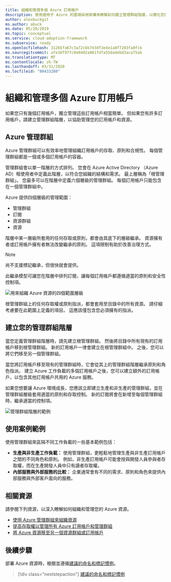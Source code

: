 ```yaml
---
title: 組織和管理多個 Azure 訂用帳戶
description: 使用適用于 Azure 的雲端採用架構來瞭解如何建立管理群組階層，以簡化您的訂用帳戶和資源管理。
author: alexbuckgit
ms.author: abuck
ms.date: 05/20/2019
ms.topic: conceptual
ms.service: cloud-adoption-framework
ms.subservice: ready
ms.openlocfilehash: 31265fa67c3a72cbb743df3e4e1a8f7283fa0fcb
ms.sourcegitcommit: afe10f97fc0e0402a881fdfa55dadebd3aca75ab
ms.translationtype: MT
ms.contentlocale: zh-TW
ms.lasthandoff: 03/31/2020
ms.locfileid: "80433280"
---
```

# <a name="organize-and-manage-multiple-azure-subscriptions"></a>組織和管理多個 Azure 訂用帳戶

如果您只有幾個訂用帳戶，獨立管理這些訂用帳戶相當簡單。 但如果您有許多訂用帳戶，請建立管理群組階層，以協助管理您的訂用帳戶和資源。

## <a name="azure-management-groups"></a>Azure 管理群組

Azure 管理群組可以有效率地管理組織訂用帳戶的存取、原則和合規性。 每個管理群組都是一個或多個訂用帳戶的容器。

管理群組會以單一階層的方式排列。 您會在 Azure Active Directory （Azure AD）租使用者中定義此階層，以符合您組織的結構和需求。 最上層稱為「根管理群組」。 您最多可以在階層中定義六個層級的管理群組。 每個訂用帳戶只能包含在一個管理群組中。

Azure 提供四個層級的管理範圍：

- 管理群組
- 訂閱
- 資源群組
- 資源

階層中某一層級所套用的任何存取或原則，都會由其底下的層級繼承。 資源擁有者或訂用帳戶擁有者無法改變繼承的原則。 這項限制有助於改善治理方式。

> [!NOTE]
> 尚不支援標記繼承，但很快就會提供。

此繼承模型可讓您在階層中排列訂閱，讓每個訂用帳戶都遵循適當的原則和安全性控制項。

![用來組織 Azure 資源的四個範圍層級](../../ready/azure-setup-guide/media/organize-resources/scope-levels.png)

根管理群組上的任何存取權或原則指派，都會套用至目錄中的所有資源。 請仔細考慮要在此範圍上定義的項目。 這應該僅包含您必須擁有的指派。

## <a name="create-your-management-group-hierarchy"></a>建立您的管理群組階層

當您定義管理群組階層時，請先建立根管理群組。 然後將目錄中所有現有的訂用帳戶移到根管理群組。 新的訂用帳戶一律會建立在根管理群組中。 之後，您可以將它們移至另一個管理群組。

當您將訂用帳戶移至現有的管理群組時，它會從其上的管理群組階層繼承原則和角色指派。 建立 Azure 工作負載的多個訂用帳戶之後，您可以建立額外的訂用帳戶，以包含其他訂用帳戶共用的 Azure 服務。

如果您想要讓 Azure 環境成長，您應該立即建立生產和非生產的管理群組，並在管理群組層級套用適當的原則和存取控制。 新的訂閱將會在新增至每個管理群組時，繼承適當的控制項。

![管理群組階層的範例](../../_images/ready/management-group-hierarchy-v2.png)

## <a name="example-use-cases"></a>使用案例範例

使用管理群組來區隔不同工作負載的一些基本範例包括：

- **生產與非生產工作負載：** 使用管理群組，更輕鬆地管理生產與非生產訂用帳戶之間的不同角色和原則。 例如，非生產訂用帳戶可能會授與開發人員參與者存取權，而在生產開發人員中只有讀者存取權。
- **內部服務與外部服務的比較：** 企業通常會有不同的需求、原則和角色來提供內部服務與外部客戶面向的服務。

## <a name="related-resources"></a>相關資源

請參閱下列資源，以深入瞭解如何組織和管理您的 Azure 資源。

- [使用 Azure 管理群組來組織資源](https://docs.microsoft.com/azure/governance/management-groups)
- [提高存取權以管理所有 Azure 訂用帳戶和管理群組](https://docs.microsoft.com/azure/role-based-access-control/elevate-access-global-admin)
- [將 Azure 資源移至另一個資源群組或訂用帳戶](https://docs.microsoft.com/azure/azure-resource-manager/resource-group-move-resources)

## <a name="next-steps"></a>後續步驟

部署 Azure 資源時，檢閱並遵循[建議的命名和標記慣例](./naming-and-tagging.md)。

> [!div class="nextstepaction"]
> [建議的命名和標記慣例](./naming-and-tagging.md)
